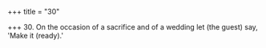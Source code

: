 +++
title = "30"

+++
30. On the occasion of a sacrifice and of a wedding let (the guest) say, 'Make it (ready).'
